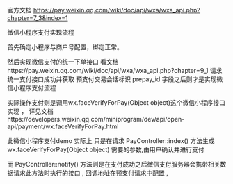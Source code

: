 官方文档 https://pay.weixin.qq.com/wiki/doc/api/wxa/wxa_api.php?chapter=7_3&index=1

微信小程序支付实现流程


首先确定小程序与商户号配置，绑定正常。


然后实现微信支付的统一下单接口 看文档https://pay.weixin.qq.com/wiki/doc/api/wxa/wxa_api.php?chapter=9_1
请求统一支付接口成功并获取 预支付交易会话标识 	prepay_id 字段之后则才是实现微信小程序支付流程


实际操作支付则是调用wx.faceVerifyForPay(Object object)这个微信小程序接口实现 ，
详见文档https://developers.weixin.qq.com/miniprogram/dev/api/open-api/payment/wx.faceVerifyForPay.html

此微信小程序支付demo 实际上 只是在请求 PayController::index() 方法生成 wx.faceVerifyForPay(Object object) 需要的参数,由用户确认并进行支付

而 PayController::notify() 方法则是在支付成功之后微信支付服务器会携带相关数据请求此方法时执行的接口  , 回调地址在预支付请求中配置 ,
